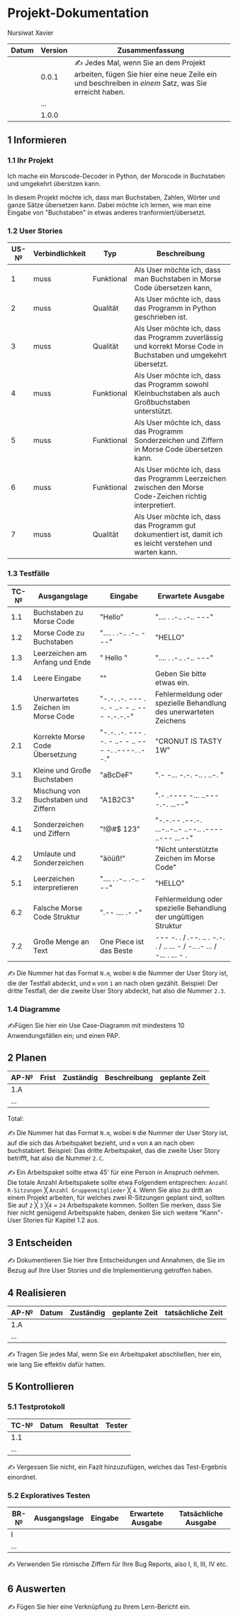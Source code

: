 # Projekt-Dokumentation


Nursiwat Xavier

| Datum | Version | Zusammenfassung                                              |
| ----- | ------- | ------------------------------------------------------------ |
|       | 0.0.1   | ✍️ Jedes Mal, wenn Sie an dem Projekt arbeiten, fügen Sie hier eine neue Zeile ein und beschreiben in *einem* Satz, was Sie erreicht haben. |
|       | ...     |                                                              |
|       | 1.0.0   |                                                              |

## 1 Informieren

### 1.1 Ihr Projekt

Ich mache ein Morscode-Decoder in Python, der Morscode in Buchstaben und umgekehrt überstzen kann.

In diesem Projekt möchte ich, dass man Buchstaben, Zahlen, Wörter und ganze Sätze übersetzen kann. Dabei möchte ich lernen, wie man eine Eingabe von "Buchstaben" in etwas anderes tranformiert/übersetzt.

### 1.2 User Stories

| US-№ | Verbindlichkeit | Typ  | Beschreibung                       |
| ---- | --------------- | ---- | ---------------------------------- |
| 1    | muss            |Funktional      | Als User möchte ich, dass man Buchstaben in Morse Code übersetzen kann,|
| 2  | muss                | Qualität    | Als User möchte ich, dass das Programm in Python geschrieben ist.|
| 3  |  muss               | Qualität     | Als User möchte ich, dass das Programm zuverlässig und korrekt Morse Code in Buchstaben und umgekehrt übersetzt.|
| 4  |  muss               |Funktional      |Als User möchte ich, dass das Programm sowohl Kleinbuchstaben als auch Großbuchstaben unterstützt.|
| 5  |  muss               | Funktional     | Als User möchte ich, dass das Programm Sonderzeichen und Ziffern in Morse Code übersetzen kann. |
| 6  |  muss               | Funktional      | Als User möchte ich, dass das Programm Leerzeichen zwischen den Morse Code-Zeichen richtig interpretiert. |
| 7  |  muss               | Qualität     | 	Als User möchte ich, dass das Programm gut dokumentiert ist, damit ich es leicht verstehen und warten kann.|


### 1.3 Testfälle

| TC-№ | Ausgangslage | Eingabe | Erwartete Ausgabe |
| --- | --- | --- | --- |
| 1.1 | Buchstaben zu Morse Code | "Hello" | ".... . .-.. .-.. ---" |
| 1.2 | Morse Code zu Buchstaben | ".... . .-.. .-.. ---" | "HELLO" |
| 1.3 | Leerzeichen am Anfang und Ende | " Hello " | ".... . .-.. .-.. ---" |
| 1.4 | Leere Eingabe | "" | Geben Sie bitte etwas ein. |
| 1.5 | Unerwartetes Zeichen im Morse Code | "-.-. .-. --- . -. - ..- - .. --- -.-.-.-" | Fehlermeldung oder spezielle Behandlung des unerwarteten Zeichens |
| 2.1 | Korrekte Morse Code Übersetzung | "-.-. .-. --- . -. - ..- - .. --- -. .----. .--." | "CRONUT IS TASTY 1W" |
| 3.1 | Kleine und Große Buchstaben | "aBcDeF" | ".- -... -.-. -.. . ..-. " |
| 3.2 | Mischung von Buchstaben und Ziffern | "A1B2C3" | ".- .---- -... ..--- -.-. ...--" |
| 4.1 | Sonderzeichen und Ziffern | "!@#$ 123" | "-.-.-- .--.-. ...-..-..- ..--.. .---- ..--- ...--" |
| 4.2 | Umlaute und Sonderzeichen | "äöüß!" | "Nicht unterstützte Zeichen im Morse Code"|
| 5.1 | Leerzeichen interpretieren | ".... . .-.. .-.. ---" | "HELLO"|
| 6.2 | Falsche Morse Code Struktur | ".-- .... .- -" | Fehlermeldung oder spezielle Behandlung der ungültigen Struktur |
| 7.2 | Große Menge an Text |One Piece ist das Beste| --- -. . / .--. .. . -.-. . / .. ... - / -.. .- ... / -... . ... - .|

✍️ Die Nummer hat das Format `N.m`, wobei `N` die Nummer der User Story ist, die der Testfall abdeckt, und `m` von `1` an nach oben gezählt. Beispiel: Der dritte Testfall, der die zweite User Story abdeckt, hat also die Nummer `2.3`.

### 1.4 Diagramme

✍️Fügen Sie hier ein Use Case-Diagramm mit mindestens 10 Anwendungsfällen ein; und einen PAP.

## 2 Planen

| AP-№ | Frist | Zuständig | Beschreibung | geplante Zeit |
| ---- | ----- | --------- | ------------ | ------------- |
| 1.A  |       |           |              |               |
| ...  |       |           |              |               |

Total: 

✍️ Die Nummer hat das Format `N.m`, wobei `N` die Nummer der User Story ist, auf die sich das Arbeitspaket bezieht, und `m` von `A` an nach oben buchstabiert. Beispiel: Das dritte Arbeitspaket, das die zweite User Story betrifft, hat also die Nummer `2.C`.

✍️ Ein Arbeitspaket sollte etwa 45' für eine Person in Anspruch nehmen. Die totale Anzahl Arbeitspakete sollte etwa Folgendem entsprechen: `Anzahl R-Sitzungen` ╳ `Anzahl Gruppenmitglieder` ╳ `4`. Wenn Sie also zu dritt an einem Projekt arbeiten, für welches zwei R-Sitzungen geplant sind, sollten Sie auf `2` ╳ `3` ╳`4` = `24` Arbeitspakete kommen. Sollten Sie merken, dass Sie hier nicht genügend Arbeitspakte haben, denken Sie sich weitere "Kann"-User Stories für Kapitel 1.2 aus.

## 3 Entscheiden

✍️ Dokumentieren Sie hier Ihre Entscheidungen und Annahmen, die Sie im Bezug auf Ihre User Stories und die Implementierung getroffen haben.

## 4 Realisieren

| AP-№ | Datum | Zuständig | geplante Zeit | tatsächliche Zeit |
| ---- | ----- | --------- | ------------- | ----------------- |
| 1.A  |       |           |               |                   |
| ...  |       |           |               |                   |

✍️ Tragen Sie jedes Mal, wenn Sie ein Arbeitspaket abschließen, hier ein, wie lang Sie effektiv dafür hatten.

## 5 Kontrollieren

### 5.1 Testprotokoll

| TC-№ | Datum | Resultat | Tester |
| ---- | ----- | -------- | ------ |
| 1.1  |       |          |        |
| ...  |       |          |        |

✍️ Vergessen Sie nicht, ein Fazit hinzuzufügen, welches das Test-Ergebnis einordnet.

### 5.2 Exploratives Testen

| BR-№ | Ausgangslage | Eingabe | Erwartete Ausgabe | Tatsächliche Ausgabe |
| ---- | ------------ | ------- | ----------------- | -------------------- |
| I    |              |         |                   |                      |
| ...  |              |         |                   |                      |

✍️ Verwenden Sie römische Ziffern für Ihre Bug Reports, also I, II, III, IV etc.

## 6 Auswerten

✍️ Fügen Sie hier eine Verknüpfung zu Ihrem Lern-Bericht ein.
